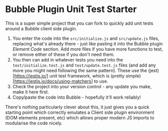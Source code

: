 # Bubble Plugin Unit Test Starter
This is a super simple project that you can fork to quickly add unit tests around a Bubble client side plugin.

1. You enter the code into the `src/initialize.js` and `src/update.js` files, replacing what's already there - just like pasting it into the Bubble plugin *Element Code* section. Add more files if you have more functions to test, or remove either of these if you don't need them.
2. You then can add in whatever tests you need into the `test/initialize.test.js` and `test/update.test.js` files (and add any more you might need following the same pattern). These use the (jest)[https://jestjs.io/] unit test framework, which is (pretty simple)[https://jestjs.io/docs/using-matchers] to use.
3. Check the project into your version control - any update you make, make it here first.
4. Copy/paste the code into Bubble - hopefully it'll work reliably!

There's nothing particularly clever about this, it just gives you a quick starting point which correctly emulates a Client side plugin environment (DOM elements present, etc) which allows proper modern JS imports to modularise the code nicely.